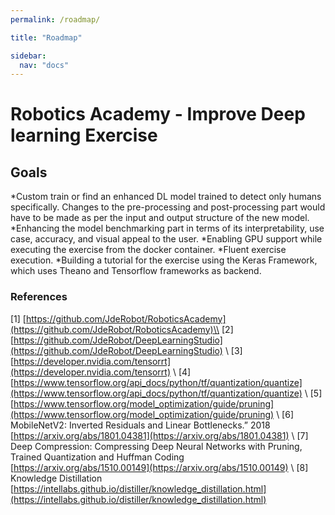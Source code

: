 ```yaml
---
permalink: /roadmap/

title: "Roadmap"

sidebar:
  nav: "docs"
---
```


# Robotics Academy - Improve Deep learning Exercise


## Goals

*Custom train or find an enhanced DL model trained to detect only humans specifically. Changes to the pre-processing and post-processing part would have to be made as per the input and output structure of the new model.
*Enhancing the model benchmarking part in terms of its interpretability, use case, accuracy, and visual appeal to the user.
*Enabling GPU support while executing the exercise from the docker container.
*Fluent exercise execution.
*Building a tutorial for the exercise using the Keras Framework, which uses Theano and Tensorflow frameworks as backend.



### References

[1] [https://github.com/JdeRobot/RoboticsAcademy](https://github.com/JdeRobot/RoboticsAcademy)\\
[2] [https://github.com/JdeRobot/DeepLearningStudio](https://github.com/JdeRobot/DeepLearningStudio) \\
[3] [https://developer.nvidia.com/tensorrt](https://developer.nvidia.com/tensorrt) \\
[4] [https://www.tensorflow.org/api_docs/python/tf/quantization/quantize](https://www.tensorflow.org/api_docs/python/tf/quantization/quantize) \\
[5] [https://www.tensorflow.org/model_optimization/guide/pruning](https://www.tensorflow.org/model_optimization/guide/pruning) \\
[6] MobileNetV2: Inverted Residuals and Linear Bottlenecks.” 2018 [https://arxiv.org/abs/1801.04381](https://arxiv.org/abs/1801.04381) \\
[7] Deep Compression: Compressing Deep Neural Networks with Pruning, Trained Quantization and Huffman Coding [https://arxiv.org/abs/1510.00149](https://arxiv.org/abs/1510.00149) \\
[8] Knowledge Distillation [https://intellabs.github.io/distiller/knowledge_distillation.html](https://intellabs.github.io/distiller/knowledge_distillation.html)